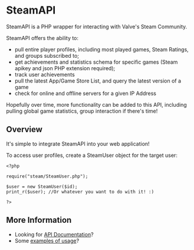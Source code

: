SteamAPI
========

SteamAPI is a PHP wrapper for interacting with Valve's Steam Community.

SteamAPI offers the ability to:

 * pull entire player profiles, including most played games, Steam Ratings, and groups subscribed to;
 * get achievements and statistics schema for specific games (Steam apikey and json PHP extension required);
 * track user achievements
 * pull the latest App/Game Store List, and query the latest version of a game
 * check for online and offline servers for a given IP Address

Hopefully over time, more functionality can be added to this API, including pulling global game statistics, group interaction if there's time!


Overview
--------

It's simple to integrate SteamAPI into your web application!

To access user profiles, create a SteamUser object for the target user:

    <?php

    require("steam/SteamUser.php");

    $user = new SteamUser($id);
    print_r($user); //Or whatever you want to do with it! :)

    ?>


More Information
----------------
* Looking for [API Documentation](/MattRyder/steamAPI/wiki/API-Documentation)?
* Some [examples of usage](/MattRyder/steamAPI/wiki/Examples)?
